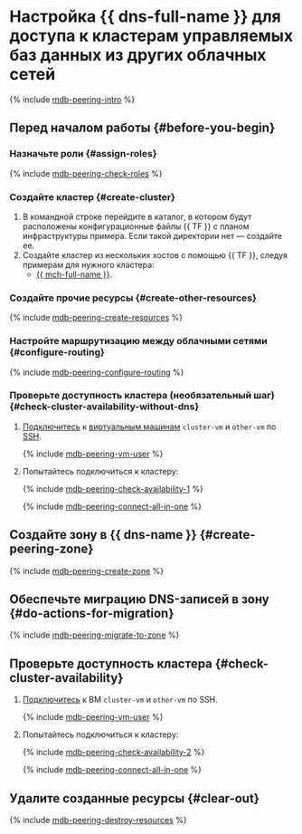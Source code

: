# Настройка {{ dns-full-name }} для доступа к кластерам управляемых баз данных из других облачных сетей

{% include [mdb-peering-intro](../_tutorials_includes/mdb-dns-peering/intro.md) %}

## Перед началом работы {#before-you-begin}

### Назначьте роли {#assign-roles}

{% include [mdb-peering-check-roles](../_tutorials_includes/mdb-dns-peering/check-roles.md) %}

### Создайте кластер {#create-cluster}

1. В командной строке перейдите в каталог, в котором будут расположены конфигурационные файлы {{ TF }} с планом инфраструктуры примера. Если такой директории нет — создайте ее.
1. Создайте кластер из нескольких хостов с помощью {{ TF }}, следуя примерам для нужного кластера:
   * [{{ mch-full-name }}](../../managed-clickhouse/operations/cluster-create.md#creating-a-multi-host-cluster).

### Создайте прочие ресурсы {#create-other-resources}

{% include [mdb-peering-create-resources](../_tutorials_includes/mdb-dns-peering/create-resources.md) %}

### Настройте маршрутизацию между облачными сетями {#configure-routing}

{% include [mdb-peering-configure-routing](../_tutorials_includes/mdb-dns-peering/configure-routing.md) %}

### Проверьте доступность кластера (необязательный шаг) {#check-cluster-availability-without-dns}

1. [Подключитесь](../../compute/operations/vm-connect/ssh.md#vm-connect) к [виртуальным машинам](../../compute/concepts/vm.md) `cluster-vm` и `other-vm` по [SSH](../../glossary/ssh-keygen.md).

   {% include [mdb-peering-vm-user](../_tutorials_includes/mdb-dns-peering/vm-user-warning.md) %}

1. Попытайтесь подключиться к кластеру:

   {% include [mdb-peering-check-availability-1](../_tutorials_includes/mdb-dns-peering/check-availability-1.md) %}

   {% include [mdb-peering-connect-all-in-one](../_tutorials_includes/mdb-dns-peering/mdb-connect-all-in-one.md) %}

## Создайте зону в {{ dns-name }} {#create-peering-zone}

{% include [mdb-peering-create-zone](../_tutorials_includes/mdb-dns-peering/create-zone.md) %}

## Обеспечьте миграцию DNS-записей в зону {#do-actions-for-migration}

{% include [mdb-peering-migrate-to-zone](../_tutorials_includes/mdb-dns-peering/migrate-to-zone.md) %}

## Проверьте доступность кластера {#check-cluster-availability}

1. [Подключитесь](../../compute/operations/vm-connect/ssh.md#vm-connect) к ВМ `cluster-vm` и `other-vm` по SSH.

   {% include [mdb-peering-vm-user](../_tutorials_includes/mdb-dns-peering/vm-user-warning.md) %}

1. Попытайтесь подключиться к кластеру:

   {% include [mdb-peering-check-availability-2](../_tutorials_includes/mdb-dns-peering/check-availability-2.md) %}

   {% include [mdb-peering-connect-all-in-one](../_tutorials_includes/mdb-dns-peering/mdb-connect-all-in-one.md) %}

## Удалите созданные ресурсы {#clear-out}

{% include [mdb-peering-destroy-resources](../_tutorials_includes/mdb-dns-peering/destroy-resources.md) %}